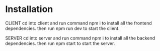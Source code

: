 # Installation

CLIENT
cd into client and run command npm i to install all the frontend dependencies.
then run npm run dev to start the client.

SERVER
cd into server and run command npm i to install all the backend dependencies.
then run npm start to start the server.